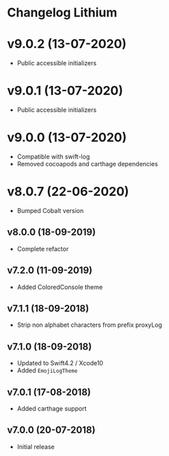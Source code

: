 # Changelog Lithium

# v9.0.2 (13-07-2020)
- Public accessible initializers

# v9.0.1 (13-07-2020)
- Public accessible initializers

# v9.0.0 (13-07-2020)
- Compatible with swift-log
- Removed cocoapods and carthage dependencies

# v8.0.7 (22-06-2020)
- Bumped Cobalt version

## v8.0.0 (18-09-2019)
- Complete refactor

## v7.2.0 (11-09-2019)
- Added ColoredConsole theme

## v7.1.1 (18-09-2018)
- Strip non alphabet characters from prefix proxyLog

## v7.1.0 (18-09-2018)
- Updated to Swift4.2 / Xcode10
- Added `EmojiLogTheme`

## v7.0.1 (17-08-2018)
- Added carthage support

## v7.0.0 (20-07-2018)
- Initial release